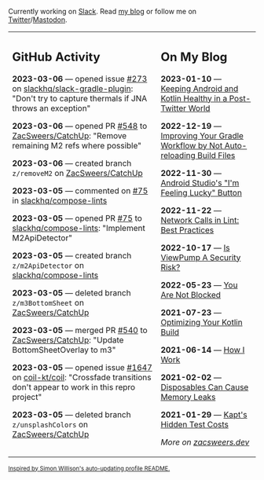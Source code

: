Currently working on [Slack](https://slack.com/). Read [my blog](https://zacsweers.dev/) or follow me on [Twitter](https://twitter.com/ZacSweers)/[Mastodon](https://hachyderm.io/@ZacSweers).

<table><tr><td valign="top" width="60%">

## GitHub Activity
<!-- githubActivity starts -->
**2023-03-06** — opened issue [#273](https://github.com/slackhq/slack-gradle-plugin/issues/273) on [slackhq/slack-gradle-plugin](https://github.com/slackhq/slack-gradle-plugin): "Don't try to capture thermals if JNA throws an exception"

**2023-03-06** — opened PR [#548](https://github.com/ZacSweers/CatchUp/pull/548) to [ZacSweers/CatchUp](https://github.com/ZacSweers/CatchUp): "Remove remaining M2 refs where possible"

**2023-03-06** — created branch `z/removeM2` on [ZacSweers/CatchUp](https://github.com/ZacSweers/CatchUp)

**2023-03-05** — commented on [#75](https://github.com/slackhq/compose-lints/pull/75#issuecomment-1455215461) in [slackhq/compose-lints](https://github.com/slackhq/compose-lints)

**2023-03-05** — opened PR [#75](https://github.com/slackhq/compose-lints/pull/75) to [slackhq/compose-lints](https://github.com/slackhq/compose-lints): "Implement M2ApiDetector"

**2023-03-05** — created branch `z/m2ApiDetector` on [slackhq/compose-lints](https://github.com/slackhq/compose-lints)

**2023-03-05** — deleted branch `z/m3BottomSheet` on [ZacSweers/CatchUp](https://github.com/ZacSweers/CatchUp)

**2023-03-05** — merged PR [#540](https://github.com/ZacSweers/CatchUp/pull/540) to [ZacSweers/CatchUp](https://github.com/ZacSweers/CatchUp): "Update BottomSheetOverlay to m3"

**2023-03-05** — opened issue [#1647](https://github.com/coil-kt/coil/issues/1647) on [coil-kt/coil](https://github.com/coil-kt/coil): "Crossfade transitions don't appear to work in this repro project"

**2023-03-05** — deleted branch `z/unsplashColors` on [ZacSweers/CatchUp](https://github.com/ZacSweers/CatchUp)
<!-- githubActivity ends -->
</td><td valign="top" width="40%">

## On My Blog
<!-- blog starts -->
**2023-01-10** — [Keeping Android and Kotlin Healthy in a Post-Twitter World](https://www.zacsweers.dev/keeping-android-healthy/)

**2022-12-19** — [Improving Your Gradle Workflow by Not Auto-reloading Build Files](https://www.zacsweers.dev/improving-your-workflow-by-not-auto-reloading-build-files/)

**2022-11-30** — [Android Studio's "I'm Feeling Lucky" Button](https://www.zacsweers.dev/android-studios-im-feeling-lucky-button/)

**2022-11-22** — [Network Calls in Lint: Best Practices](https://www.zacsweers.dev/network-calls-in-lint-best-practices/)

**2022-10-17** — [Is ViewPump A Security Risk?](https://www.zacsweers.dev/is-viewpump-a-security-risk/)

**2022-05-23** — [You Are Not Blocked](https://www.zacsweers.dev/you-are-not-blocked/)

**2021-07-23** — [Optimizing Your Kotlin Build](https://www.zacsweers.dev/optimizing-your-kotlin-build/)

**2021-06-14** — [How I Work](https://www.zacsweers.dev/how-i-work/)

**2021-02-02** — [Disposables Can Cause Memory Leaks](https://www.zacsweers.dev/disposables-can-cause-memory-leaks/)

**2021-01-29** — [Kapt's Hidden Test Costs](https://www.zacsweers.dev/kapts-hidden-test-costs/)
<!-- blog ends -->
_More on [zacsweers.dev](https://zacsweers.dev/)_
</td></tr></table>

<sub><a href="https://simonwillison.net/2020/Jul/10/self-updating-profile-readme/">Inspired by Simon Willison's auto-updating profile README.</a></sub>